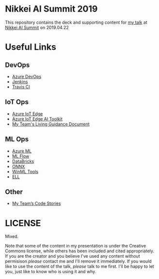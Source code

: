 # Nikkei AI Summit 2019

This repository contains the deck and supporting content for [my talk](https://aisum.jp/speakers/rec7hhxEFrS8vIYiC/profile/) at [Nikkei AI Summit](https://aisum.jp/) on 2019.04.22

# Useful Links

## DevOps

- [Azure DevOps](https://azure.microsoft.com/en-us/services/devops/)
- [Jenkins](https://jenkins.io/)
- [Travis CI](https://travis-ci.org/)

## IoT Ops

- [Azure IoT Edge](https://azure.microsoft.com/en-us/services/iot-edge/)
- [Azure IoT Edge AI Toolkit](https://github.com/Azure/ai-toolkit-iot-edge)
- [My Team's Living Guidance Document](https://aka.ms/iotdevops)

## ML Ops

- [Azure ML](https://docs.microsoft.com/en-us/azure/machine-learning/service/)
- [ML Flow](https://mlflow.org/)
- [DataBricks](https://databricks.com/product/azure)
- [ONNX](https://onnx.ai/)
- [WinML Tools](https://pypi.org/project/winmltools/)
- [ELL](https://microsoft.github.io/ELL/)

## Other

- [My Team’s Code Stories](https://www.microsoft.com/developerblog/)

# LICENSE

Mixed.

Note that some of the content in my presentation is under the Creative Commons license, while others has been included and cited appropriately. If you are the creator and you believe I've used any content without permisison _please_ contact me and I'll remove it immediately. If you would like to use the content of the talk, _please_ talk to me first. I'll be happy to let you, just like to know who is using it and why.